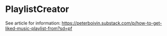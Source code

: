 # PlaylistCreator

See article for information:
https://peterboivin.substack.com/p/how-to-get-liked-music-playlist-from?sd=pf
